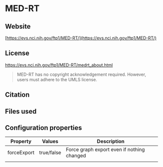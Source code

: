 # MED-RT



## Website

[https://evs.nci.nih.gov/ftp1/MED-RT/](https://evs.nci.nih.gov/ftp1/MED-RT/)

## License

https://evs.nci.nih.gov/ftp1/MED-RT/medrt_about.html

> MED-RT has no copyright acknowledgement required. However, users must adhere to the UMLS license.

## Citation



## Files used



## Configuration properties

| Property    | Values     | Description                                |
|-------------|------------|--------------------------------------------|
| forceExport | true/false | Force graph export even if nothing changed |
|             |            |                                            |
